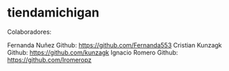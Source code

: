 # tiendamichigan

Colaboradores:

Fernanda Nuñez Github: https://github.com/Fernanda553
Cristian Kunzagk Github: https://github.com/kunzagk
Ignacio Romero Github: https://github.com/Iromeropz
